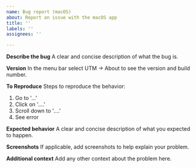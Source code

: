 ```yaml
---
name: Bug report (macOS)
about: Report an issue with the macOS app
title: ''
labels: ''
assignees: ''

---
```


**Describe the bug**
A clear and concise description of what the bug is.

**Version**
In the menu bar select UTM -> About to see the version and build number.

**To Reproduce**
Steps to reproduce the behavior:
1. Go to '...'
2. Click on '....'
3. Scroll down to '....'
4. See error

**Expected behavior**
A clear and concise description of what you expected to happen.

**Screenshots**
If applicable, add screenshots to help explain your problem.

**Additional context**
Add any other context about the problem here.
